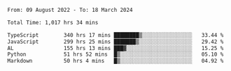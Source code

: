 
<!--START_SECTION:waka-->

```txt
From: 09 August 2022 - To: 18 March 2024

Total Time: 1,017 hrs 34 mins

TypeScript        340 hrs 17 mins ████████▒░░░░░░░░░░░░░░░░   33.44 %
JavaScript        299 hrs 25 mins ███████▒░░░░░░░░░░░░░░░░░   29.42 %
AL                155 hrs 13 mins ███▓░░░░░░░░░░░░░░░░░░░░░   15.25 %
Python            51 hrs 52 mins  █▒░░░░░░░░░░░░░░░░░░░░░░░   05.10 %
Markdown          50 hrs 4 mins   █▒░░░░░░░░░░░░░░░░░░░░░░░   04.92 %
```

<!--END_SECTION:waka-->











